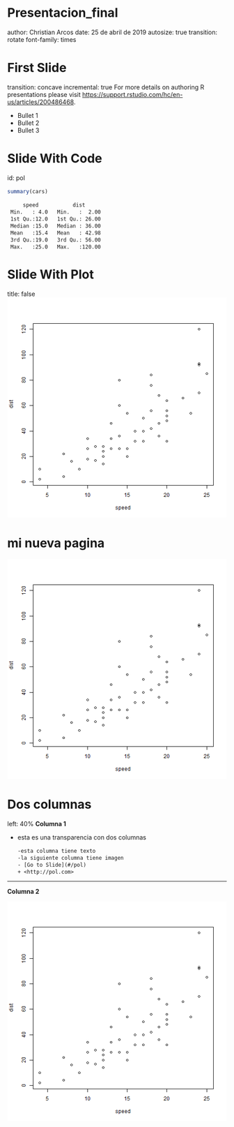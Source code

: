 Presentacion_final
========================================================
author: Christian Arcos
date: 25 de abril de 2019
autosize: true
transition: rotate
font-family: times

First Slide
========================================================
transition: concave
incremental: true
For more details on authoring R presentations please visit <https://support.rstudio.com/hc/en-us/articles/200486468>.

- Bullet 1
- Bullet 2
- Bullet 3

Slide With Code
========================================================
id: pol

```r
summary(cars)
```

```
     speed           dist       
 Min.   : 4.0   Min.   :  2.00  
 1st Qu.:12.0   1st Qu.: 26.00  
 Median :15.0   Median : 36.00  
 Mean   :15.4   Mean   : 42.98  
 3rd Qu.:19.0   3rd Qu.: 56.00  
 Max.   :25.0   Max.   :120.00  
```

Slide With Plot
========================================================
title: false
<img src="Presentacion_final-figure/unnamed-chunk-2-1.png" title="plot of chunk unnamed-chunk-2" alt="plot of chunk unnamed-chunk-2" width="1920px" />

mi nueva pagina
========================================================
![mi primera imagen](Presentacion_final-figure/unnamed-chunk-2-1.png)

Dos columnas
==========================================================
left: 40%
**Columna 1**

- esta es una transparencia con dos columnas
      
      -esta columna tiene texto
      -la siguiente columna tiene imagen
      - [Go to Slide](#/pol)
      + <http://pol.com>

***

**Columna 2**

![OTRA imagen](Presentacion_final-figure/unnamed-chunk-2-1.png)
